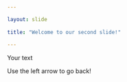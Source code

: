 ```yaml
---

layout: slide
	
title: "Welcome to our second slide!"
	
---
```


Your text
	
Use the left arrow to go back!
